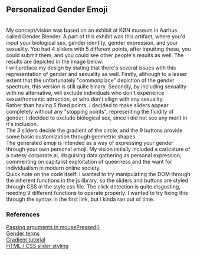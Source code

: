 ## Personalized Gender Emoji
<br>
My concept/vision was based on an exhibit at KØN museum in Aarhus called Gender Blender. A part of this exhibit was this artifact, where you'd input your biological sex, gender identity, gender expression, and your sexuality. You had 4 sliders with 5 different points, after inputting these, you could submit them, and you could see other people's results as well. The results are depicted in the image below:
<br>
I will preface my design by stating that there's several issues with this representation of gender and sexuality as well. Firstly, although to a lesser extent that the unfortunately "commonplace" depiction of the gender spectrum, this version is still quite binary. Secondly, by including sexuality with no alternative, will exclude individuals who don't experience sexual/romantic attraction, or who don't allign with any sexuality. 
<br>
Rather than having 5 fixed points, i decided to make sliders appear completely without any "stopping points", representing the fluidity of gender. I decided to exclude biological sex, since i did not see any merit in it's inclusion. 
<br>
The 3 sliders decide the gradient of the circle, and the 9 buttons provide some basic customization through geometric shapes. 
<br>
The generated emoji is intended as a way of expressing your gender through your own personal emoji. My vision initially included a caricature of a cutesy corporate ai, disguising data gathering as personal expression, commenting on capitalist exploitation of queerness and the want for individualism in modern online society. 
<br>
Quick note on the code itself: I wanted to try manipulating the DOM through the inherent functions in the js library, so the sliders and buttons are styled through CSS in the style.css file. The click detection is quite disgusting, needing 9 different functions to operate properly. I wanted to try fixing this through the syntax in the first link, but i kinda ran out of time. 

### **References**
[Passing arguments in mousePressed()](https://stackoverflow.com/questions/35680778/p5js-button-mousepressed-calls-function-arguments)
<br>
[Gender terms](https://myhealth.alberta.ca/Alberta/Pages/gender-ID-expression-LGBTQ.aspx)
<br>
[Gradient tutorial](https://www.youtube.com/watch?v=-MUOweQ6wac)
<br>
[HTML / CSS slider styling](https://www.w3schools.com/howto/howto_js_rangeslider.asp)

